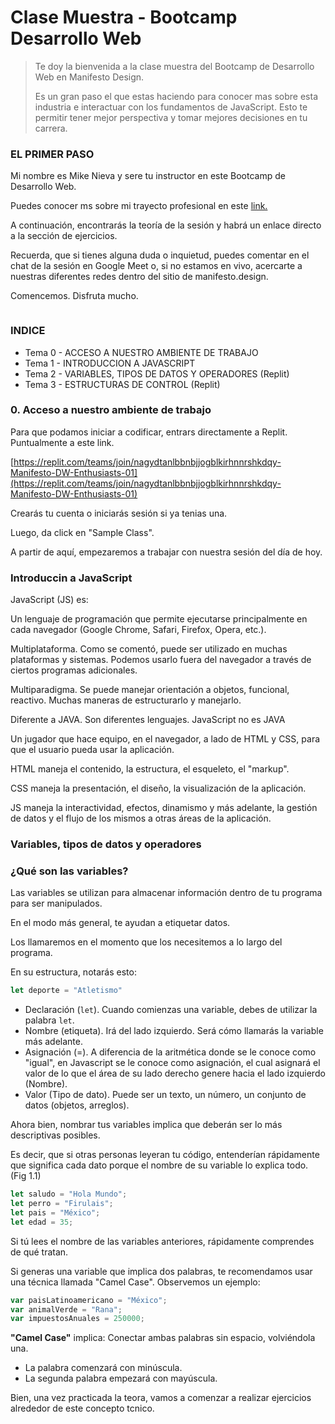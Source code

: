 # Clase Muestra - Bootcamp Desarrollo Web

> Te doy la bienvenida a la clase muestra del Bootcamp de Desarrollo Web en Manifesto Design.
>
> Es un gran paso el que estas haciendo para conocer mas sobre esta industria e interactuar con los fundamentos de JavaScript. Esto te permitir tener mejor perspectiva y tomar mejores decisiones en tu carrera.
>
>

### EL PRIMER PASO

Mi nombre es Mike Nieva y sere tu instructor en este Bootcamp de Desarrollo Web.

Puedes conocer ms sobre mi trayecto profesional en este [link.](https://linkedin.com/in/mikenieva)

A continuación, encontrarás la teoría de la sesión y habrá un enlace directo a la sección de ejercicios.

Recuerda, que si tienes alguna duda o inquietud, puedes comentar en el chat de la sesión en Google Meet o, si no estamos en vivo, acercarte a nuestras diferentes redes dentro del sitio de manifesto.design.

Comencemos. Disfruta mucho.

<figure><img src="https://media.giphy.com/media/l3V0dy1zzyjbYTQQM/giphy.gif" alt=""><figcaption></figcaption></figure>

### INDICE

* Tema 0 - ACCESO A NUESTRO AMBIENTE DE TRABAJO
* Tema 1 - INTRODUCCION A JAVASCRIPT
* Tema 2 - VARIABLES, TIPOS DE DATOS Y OPERADORES (Replit)
* Tema 3 - ESTRUCTURAS DE CONTROL (Replit)

### 0. Acceso a nuestro ambiente de trabajo

Para que podamos iniciar a codificar, entrars directamente a Replit. Puntualmente a este link.

[https://replit.com/teams/join/nagydtanlbbnbjjogblkirhnnrshkdqy-Manifesto-DW-Enthusiasts-01](https://replit.com/teams/join/nagydtanlbbnbjjogblkirhnnrshkdqy-Manifesto-DW-Enthusiasts-01)

Crearás tu cuenta o iniciarás sesión si ya tenias una.

Luego, da click en "Sample Class".

A partir de aquí, empezaremos a trabajar con nuestra sesión del día de hoy.



### Introduccin a JavaScript

JavaScript (JS) es:

Un lenguaje de programación que permite ejecutarse principalmente en cada navegador (Google Chrome, Safari, Firefox, Opera, etc.).

Multiplataforma. Como se comentó, puede ser utilizado en muchas plataformas y sistemas. Podemos usarlo fuera del navegador a través de ciertos programas adicionales.

Multiparadigma. Se puede manejar orientación a objetos, funcional, reactivo. Muchas maneras de estructurarlo y manejarlo.

Diferente a JAVA. Son diferentes lenguajes. JavaScript no es JAVA

Un jugador que hace equipo, en el navegador, a lado de HTML y CSS, para que el usuario pueda usar la aplicación.

HTML maneja el contenido, la estructura, el esqueleto, el "markup".

CSS maneja la presentación, el diseño, la visualización de la aplicación.

JS maneja la interactividad, efectos, dinamismo y más adelante, la gestión de datos y el flujo de los mismos a otras áreas de la aplicación.



### Variables, tipos de datos y operadores

### ¿Qué son las variables?

Las variables se utilizan para almacenar información dentro de tu programa para ser manipulados.

En el modo más general, te ayudan a etiquetar datos.

Los llamaremos en el momento que los necesitemos a lo largo del programa.

En su estructura, notarás esto:

```javascript
let deporte = "Atletismo"
```

* Declaración (`let`). Cuando comienzas una variable, debes de utilizar la palabra `let`.
* Nombre (etiqueta). Irá del lado izquierdo. Será cómo llamarás la variable más adelante.
* Asignación (=). A diferencia de la aritmética donde se le conoce como "igual", en Javascript se le conoce como asignación, el cual asignará el valor de lo que el área de su lado derecho genere hacia el lado izquierdo (Nombre).
* Valor (Tipo de dato). Puede ser un texto, un número, un conjunto de datos (objetos, arreglos).

Ahora bien, nombrar tus variables implica que deberán ser lo más descriptivas posibles.

Es decir, que si otras personas leyeran tu código, entenderían rápidamente que significa cada dato porque el nombre de su variable lo explica todo. (Fig 1.1)

```javascript
let saludo = "Hola Mundo";
let perro = "Firulais";
let pais = "México";
let edad = 35;
```

Si tú lees el nombre de las variables anteriores, rápidamente comprendes de qué tratan.

Si generas una variable que implica dos palabras, te recomendamos usar una técnica llamada "Camel Case". Observemos un ejemplo:

```javascript
var paisLatinoamericano = "México";
var animalVerde = "Rana";
var impuestosAnuales = 250000;
```

**"Camel Case"** implica: Conectar ambas palabras sin espacio, volviéndola una.

* La palabra comenzará con minúscula.
* La segunda palabra empezará con mayúscula.

Bien, una vez practicada la teora, vamos a comenzar a realizar ejercicios alrededor de este concepto tcnico.

